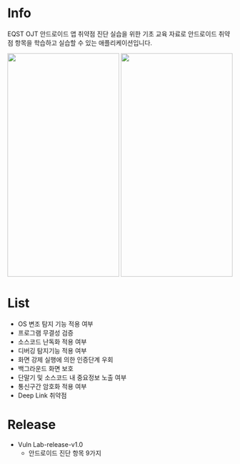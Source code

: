 # Info
EQST OJT 안드로이드 앱 취약점 진단 실습을 위한 기초 교육 자료로 안드로이드 취약점 항목을 학습하고 실습할 수 있는 애플리케이션입니다.

<div style ="text-align:center";>
<img src="https://github.com/user-attachments/assets/274364fe-4306-49e0-8ff2-c518a51f0538" width="250" height="500"/>

<img src="https://github.com/user-attachments/assets/be1baf9b-79b6-404c-b5c8-d9d7ae136e4e" width="250" height="500"/>
</div>

# List
- OS 변조 탐지 기능 적용 여부
- 프로그램 무결성 검증
- 소스코드 난독화 적용 여부
- 디버깅 탐지기능 적용 여부
- 화면 강제 실행에 의한 인증단계 우회
- 백그라운드 화면 보호
- 단말기 및 소스코드 내 중요정보 노출 여부
- 통신구간 암호화 적용 여부
- Deep Link 취약점

# Release
- Vuln Lab-release-v1.0
  - 안드로이드 진단 항목 9가지
